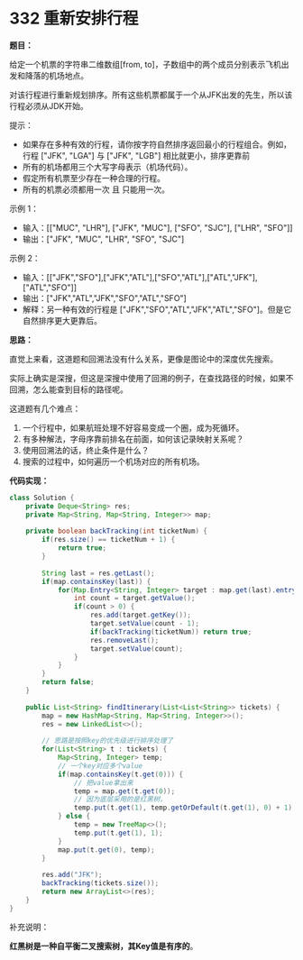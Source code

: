 # 332 重新安排行程

**题目：**

给定一个机票的字符串二维数组[from, to]，子数组中的两个成员分别表示飞机出发和降落的机场地点。

对该行程进行重新规划排序。所有这些机票都属于一个从JFK出发的先生，所以该行程必须从JDK开始。



提示：

- 如果存在多种有效的行程，请你按字符自然排序返回最小的行程组合。例如，行程 ["JFK", "LGA"] 与 ["JFK", "LGB"] 相比就更小，排序更靠前
- 所有的机场都用三个大写字母表示（机场代码）。
- 假定所有机票至少存在一种合理的行程。
- 所有的机票必须都用一次 且 只能用一次。



示例 1：

- 输入：[["MUC", "LHR"], ["JFK", "MUC"], ["SFO", "SJC"], ["LHR", "SFO"]]
- 输出：["JFK", "MUC", "LHR", "SFO", "SJC"]

示例 2：

- 输入：[["JFK","SFO"],["JFK","ATL"],["SFO","ATL"],["ATL","JFK"],["ATL","SFO"]]
- 输出：["JFK","ATL","JFK","SFO","ATL","SFO"]
- 解释：另一种有效的行程是 ["JFK","SFO","ATL","JFK","ATL","SFO"]。但是它自然排序更大更靠后。



**思路：**

直觉上来看，这道题和回溯法没有什么关系，更像是图论中的深度优先搜索。

实际上确实是深搜，但这是深搜中使用了回溯的例子，在查找路径的时候，如果不回溯，怎么能查到目标的路径呢。



这道题有几个难点：

1. 一个行程中，如果航班处理不好容易变成一个圈，成为死循环。
2. 有多种解法，字母序靠前排名在前面，如何该记录映射关系呢？
3. 使用回溯法的话，终止条件是什么？
4. 搜索的过程中，如何遍历一个机场对应的所有机场。



**代码实现：**

```java
class Solution {
    private Deque<String> res;
    private Map<String, Map<String, Integer>> map;
    
    private boolean backTracking(int ticketNum) {
        if(res.size() == ticketNum + 1) {
            return true;
        }
        
        String last = res.getLast();
        if(map.containsKey(last)) {
            for(Map.Entry<String, Integer> target : map.get(last).entrySet()) {
                int count = target.getValue();
                if(count > 0) {
                    res.add(target.getKey());
                    target.setValue(count - 1);
                    if(backTracking(ticketNum)) return true;
                    res.removeLast();
                    target.setValue(count);
                }
            }
        }
        return false;
    }
    
    public List<String> findItinerary(List<List<String>> tickets) {
        map = new HashMap<String, Map<String, Integer>>();
        res = new LinkedList<>();
        
        // 思路是按照key的优先级进行排序处理了
        for(List<String> t : tickets) {
            Map<String, Integer> temp;
            // 一个key对应多个value
            if(map.containsKey(t.get(0))) {
                // 把value拿出来
                temp = map.get(t.get(0));
                // 因为底层采用的是红黑树，
                temp.put(t.get(1), temp.getOrDefault(t.get(1), 0) + 1);
            } else {
                temp = new TreeMap<>();
                temp.put(t.get(1), 1);
            }
            map.put(t.get(0), temp);
        }
        
        res.add("JFK");
        backTracking(tickets.size());
        return new ArrayList<>(res);
    }
}
```



补充说明：

**红黑树是一种自平衡二叉搜索树，其Key值是有序的**。











